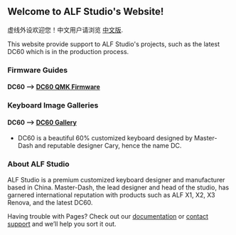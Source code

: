 ## Welcome to ALF Studio's Website! 

虚线外设欢迎您！中文用户请浏览 [中文版](/doc/chinese_site.md).

This website provide support to ALF Studio's projects, such as the latest DC60 which is in the production process. 


### Firmware Guides
#### DC60 --> [DC60 QMK Firmware](/doc/dc60_firmware.md)





### Keyboard Image Galleries

#### DC60 --> [DC60 Gallery](/doc/dc60_gallery.md)
* DC60 is a beautiful 60% customized keyboard designed by Master-Dash and reputable designer Cary, hence the name DC. 





### About ALF Studio

ALF Studio is a premium customized keyboard designer and manufacturer based in China. Master-Dash, the lead designer and head of the studio, has garnered international reputation with products such as ALF X1, X2, X3 Renova, and the latest DC60.

Having trouble with Pages? Check out our [documentation](https://help.github.com/categories/github-pages-basics/) or [contact support](https://github.com/contact) and we’ll help you sort it out.
